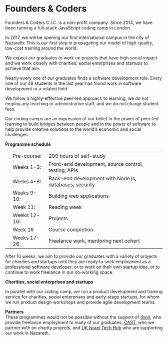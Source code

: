 # Founders & Coders

Founders & Coders C.I.C. is a non-profit company. Since 2014, we have been running a full-stack JavaScript coding camp in London. 

In 2017, we will be opening our first international campus in the city of Nazareth. This is our first step in propagating our model of high-quality, low-cost training around the world.

We expect our graduates to work on projects that have high social impact and we work closely with charities, social enterprises and startups to achieve that aim.

Nearly every one of our graduates finds a software development role. Every one of our 48 students in the last year has found work in software development or a related field.

We follow a highly-effective peer-led approach to learning, we do not employ any teaching or administrative staff, and we do not charge student fees. 
 
Our coding camps are an expression of our belief in the power of peer-led learning to build bridges between people and in the power of software to help provide creative solutions to the world’s economic and social challenges.

**Programme schedule**  

||||
|----|----|----|
||Pre-course:|	200 hours of self-study|
||Weeks 1-3: |	Front-end development, source control, testing, APIs|
||Weeks 4-8: |	Back-end development with Node.js, databases, security|
||Weeks 9-10:| 	Building web applications|
||Week 11: |	Reading week|
||Weeks 12-16:| 	Projects|
||Week 16|Course completion |
||Weeks 17-26:| 	Freelance work, mentoring next cohort|

After 16 weeks, we aim to provide our graduates with a variety of projects for charities and startups until they are ready to seek employment as a professional software developer, or to work on their own startup idea, or to continue to work freelance in our co-working space.

**Charities, social enterprises and startups**  

In parallel with our coding camp, we run a product development and training service for charities, social enterprises and early-stage startups, for whom we run product design workshops and provide agile development teams.

**Partners**  
These programmes would not be possible without the support of [dwyl](http://www.dwyl.io/), who provide freelance employment to many of our graduates, [CAST](http://www.wearecast.org.uk/), who we partner with on charity projects, and [UK Israel Tech Hub](http://www.ukisraelhub.com/) who are supporting our work in Nazareth.


